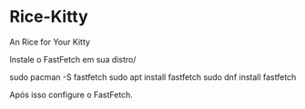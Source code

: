 # Rice-Kitty
An Rice for Your Kitty

Instale o FastFetch em sua distro/

sudo pacman -S fastfetch
sudo apt install fastfetch
sudo dnf install fastfetch

Após isso configure o FastFetch.

